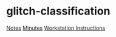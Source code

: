 # glitch-classification

[Notes](https://docs.google.com/document/d/1Tlkc9D9LAwV7D24hVJUJckHMsS7PByqwzp396MMIdLY/edit)
[Minutes](https://github.com/nikita-0209/glitch-classification/projects/1)
[Workstation Instructions](https://github.com/nikita-0209/glitch-classification/projects/2)
